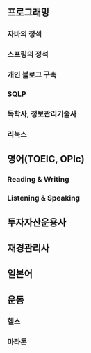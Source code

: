 ## 프로그래밍
### 자바의 정석
### 스프링의 정석
### 개인 블로그 구축
### SQLP
### 독학사, 정보관리기술사
### 리눅스

## 영어(TOEIC, OPIc)
### Reading & Writing
### Listening & Speaking

## 투자자산운용사

## 재경관리사

## 일본어

## 운동
### 헬스
### 마라톤
